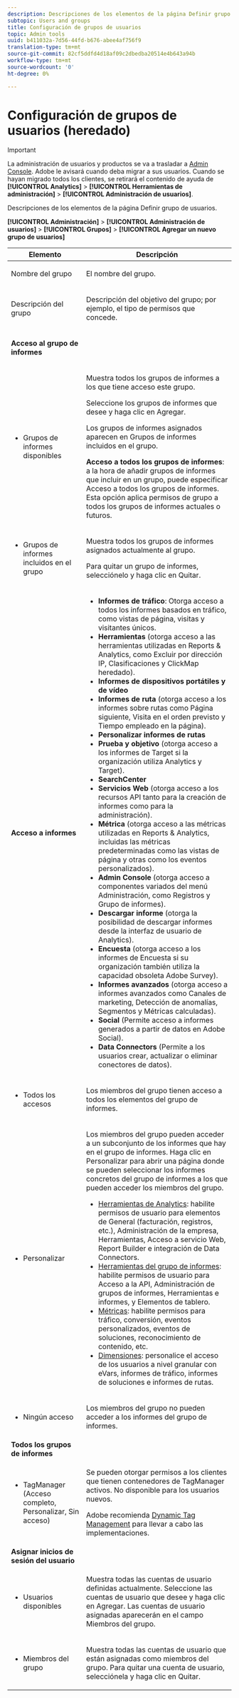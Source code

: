 ```yaml
---
description: Descripciones de los elementos de la página Definir grupo de usuarios.
subtopic: Users and groups
title: Configuración de grupos de usuarios
topic: Admin tools
uuid: b411032a-7d56-44fd-b676-abee4af756f9
translation-type: tm+mt
source-git-commit: 82cf5ddfd4d18af09c2dbedba20514e4b643a94b
workflow-type: tm+mt
source-wordcount: '0'
ht-degree: 0%

---
```



# Configuración de grupos de usuarios (heredado)

>[!IMPORTANT]
>
>La administración de usuarios y productos se va a trasladar a [Admin Console](https://helpx.adobe.com/es/enterprise/using/admin-console.html). Adobe le avisará cuando deba migrar a sus usuarios. Cuando se hayan migrado todos los clientes, se retirará el contenido de ayuda de **[!UICONTROL Analytics]** > **[!UICONTROL Herramientas de administración]** > **[!UICONTROL Administración de usuarios]**.

Descripciones de los elementos de la página Definir grupo de usuarios.

**[!UICONTROL Administración]** > **[!UICONTROL Administración de usuarios]** > **[!UICONTROL Grupos]** > **[!UICONTROL Agregar un nuevo grupo de usuarios]**

<table id="table_85E9EBF7984545C780631D6C2090BD99"> 
 <thead> 
  <tr> 
   <th colname="col1" class="entry"> Elemento </th> 
   <th colname="col2" class="entry"> Descripción </th> 
  </tr> 
 </thead>
 <tbody> 
  <tr> 
   <td colname="col1"> <p>Nombre del grupo </p> </td> 
   <td colname="col2"> <p>El nombre del grupo. </p> </td> 
  </tr> 
  <tr> 
   <td colname="col1"> <p>Descripción del grupo </p> </td> 
   <td colname="col2"> <p>Descripción del objetivo del grupo; por ejemplo, el tipo de permisos que concede. </p> </td> 
  </tr> 
  <tr> 
   <td colname="col1"> <p><b>Acceso al grupo de informes</b> </p> </td> 
   <td colname="col2"> </td> 
  </tr> 
  <tr> 
   <td colname="col1"> <p> 
     <ul id="ul_62D4A028A1194E02B2F0D364D01E741C"> 
      <li id="li_11ADAD0A625046409B4FCCEF1D14E1E6">Grupos de informes disponibles </li> 
     </ul> </p> </td> 
   <td colname="col2"> <p>Muestra todos los grupos de informes a los que tiene acceso este grupo. </p> <p>Seleccione los grupos de informes que desee y haga clic en <span class="uicontrol">Agregar</span>. </p> <p>Los grupos de informes asignados aparecen en <span class="wintitle">Grupos de informes incluidos en el grupo</span>. </p> <p><b>Acceso a todos los grupos de informes</b>: a la hora de añadir grupos de informes que incluir en un grupo, puede especificar <span class="uicontrol">Acceso a todos los grupos de informes</span>. Esta opción aplica permisos de grupo a todos los grupos de informes actuales o futuros. </p> </td> 
  </tr> 
  <tr> 
   <td colname="col1"> <p> 
     <ul id="ul_2615D113681C402E8F6B2A844B402626"> 
      <li id="li_6E04FC6AE26F4052835EF3AE51CDE2E3">Grupos de informes incluidos en el grupo </li> 
     </ul> </p> </td> 
   <td colname="col2"> <p>Muestra todos los grupos de informes asignados actualmente al grupo. </p> <p>Para quitar un grupo de informes, selecciónelo y haga clic en <span class="uicontrol">Quitar</span>. </p> </td> 
  </tr> 
  <tr> 
   <td colname="col1"> <p><b>Acceso a informes</b> </p> </td> 
   <td colname="col2"> 
     <p> 
      <ul id="ul_81ABB1701BEC44ECB548F98EB818F83B"> 
       <li id="li_FCE10A56AF904C9CBCE24AC91025639C"><b>Informes de tráfico</b>: Otorga acceso a todos los informes basados en tráfico, como vistas de página, visitas y visitantes únicos. </li> 
       <li id="li_2742B7A661FC45F496DFFBBB6CE675DE"><b>Herramientas</b> (otorga acceso a las herramientas utilizadas en Reports &amp; Analytics, como Excluir por dirección IP, Clasificaciones y ClickMap heredado). </li> 
       <li id="li_88D54C31211B4A38B46FF64651718865"><b>Informes de dispositivos portátiles y de vídeo</b> </li> 
       <li id="li_DBC756832B52433DA6467EA8AEC02DBA"><b>Informes de ruta</b> (otorga acceso a los informes sobre rutas como Página siguiente, Visita en el orden previsto y Tiempo empleado en la página). </li> 
       <li id="li_D0B1B964C071441EAEC919DD7CC08E3D"><b>Personalizar informes de rutas</b> </li> 
       <li id="li_D63F60FF2DD2418A876B53404634D12D"><b>Prueba y objetivo </b>(otorga acceso a los informes de Target si la organización utiliza Analytics y Target). </li> 
       <li id="li_03CE1718D51049D596DB061932D97506"><b>SearchCenter</b> </li> 
       <li id="li_78AB0BCEDBA946718F90B6D7AB52CB80"><b>Servicios Web </b>(otorga acceso a los recursos API tanto para la creación de informes como para la administración). </li> 
       <li id="li_DCA83780F6214AF1A82255BC977744F1"><b>Métrica</b> (otorga acceso a las métricas utilizadas en Reports &amp; Analytics, incluidas las métricas predeterminadas como las vistas de página y otras como los eventos personalizados).</li> 
       <li id="li_A200E3CED33D4B15BFD30CBDD930912C"><b>Admin Console </b>(otorga acceso a componentes variados del menú Administración, como Registros y Grupo de informes). </li> 
       <li id="li_CF3FA04D402A47618401633BA8583010"><b>Descargar informe</b> (otorga la posibilidad de descargar informes desde la interfaz de usuario de Analytics). </li> 
       <li id="li_03AC2D9FF43648CB90E514C62DC31217"><b>Encuesta</b> (otorga acceso a los informes de Encuesta si su organización también utiliza la capacidad obsoleta Adobe Survey). </li> 
       <li id="li_9FC3F25F335641B5AC9232BDC2DCCECA"><b>Informes avanzados</b> (otorga acceso a informes avanzados como Canales de marketing, Detección de anomalías, Segmentos y Métricas calculadas). </li> 
       <li id="li_DB56BEB8D31A4918B5CCD3CBBC1DF40A"><b>Social</b> (Permite acceso a informes generados a partir de datos en Adobe Social). </li> 
       <li id="li_3C2F4F91B92A4CD9BCDD69E6FCE85EEE"><b>Data Connectors </b>(Permite a los usuarios crear, actualizar o eliminar conectores de datos). </li> 
      </ul> </p> 
   </td> 
  </tr> 
  <tr> 
   <td colname="col1"> <p> 
     <ul id="ul_CE3DC9C5D63348E48D72BEC32C9A2B45"> 
      <li id="li_9636E0FA37BE4FE48F8723F46C96FFC4">Todos los accesos </li> 
     </ul> </p> </td> 
   <td colname="col2"> <p>Los miembros del grupo tienen acceso a todos los elementos del grupo de informes. </p> </td> 
  </tr> 
  <tr> 
   <td colname="col1"> <p> 
     <ul id="ul_B573C170710545F0BF5CC3675A8F7ECA"> 
      <li id="li_238BA42873E24953A0D73443F36BD7C8">Personalizar </li> 
     </ul> </p> </td> 
   <td colname="col2"> <p>Los miembros del grupo pueden acceder a un subconjunto de los informes que hay en el grupo de informes. Haga clic en <span class="uicontrol">Personalizar</span> para abrir una página donde se pueden seleccionar los informes concretos del grupo de informes a los que pueden acceder los miembros del grupo. </p> 
    <ul id="ul_16D5EF18D57D4608AEEDEC40D90D8828"> 
     <li id="li_F29E84C6228A464C8807F09205AEAAC6"><a href="/help/admin/user-management2/c-customize-report-access/groups-analytics-tools.md"> Herramientas de Analytics</a>: habilite permisos de usuario para elementos de General (facturación, registros, etc.), Administración de la empresa, Herramientas, Acceso a servicio Web, Report Builder e integración de Data Connectors. </li> 
     <li id="li_A6EB788162A2455E94CE54B9279A854D"><a href="/help/admin/user-management2/c-customize-report-access/groups-report-suite-tools.md"> Herramientas del grupo de informes</a>: habilite permisos de usuario para Acceso a la API, Administración de grupos de informes, Herramientas e informes, y Elementos de tablero. </li> 
     <li id="li_EDB0255E009B4F1CAFAF53966B41363C"><a href="/help/admin/user-management2/c-customize-report-access/groups-metrics.md"> Métricas</a>: habilite permisos para tráfico, conversión, eventos personalizados, eventos de soluciones, reconocimiento de contenido, etc. </li> 
     <li id="li_8DAE87D1DEF54803A9C6FE31C01F0FB0"><a href="/help/admin/user-management2/c-customize-report-access/groups-dimensions.md"> Dimensiones</a>: personalice el acceso de los usuarios a nivel granular con eVars, informes de tráfico, informes de soluciones e informes de rutas. </li> 
    </ul> </td> 
  </tr> 
  <tr> 
   <td colname="col1"> <p> 
     <ul id="ul_F992DC52D44B4E1E9448D699A57AA7A9"> 
      <li id="li_5D07359AF741418FB73468400686CB57">Ningún acceso </li> 
     </ul> </p> </td> 
   <td colname="col2"> <p>Los miembros del grupo no pueden acceder a los informes del grupo de informes. </p> </td> 
  </tr> 
  <tr> 
   <td colname="col1"><b>Todos los grupos de informes</b> </td> 
   <td colname="col2"> </td> 
  </tr> 
  <tr> 
   <td colname="col1"> <p> 
     <ul id="ul_19FCA8B24B7E4477B9AC9564D6CF2D44"> 
      <li id="li_F006EF42026F43069AEC0BFE01D7CBC8">TagManager (Acceso completo, Personalizar, Sin acceso) </li> 
     </ul> </p> </td> 
   <td colname="col2"> <p>Se pueden otorgar permisos a los clientes que tienen contenedores de <span class="keyword">TagManager</span> activos. No disponible para los usuarios nuevos. </p> <p>Adobe recomienda <a href="https://docs.adobe.com/content/help/es-ES/dtm/using/migration/atm-migration.html">Dynamic Tag Management</a> para llevar a cabo las implementaciones. </p> </td> 
  </tr> 
  <tr> 
   <td colname="col1"><b>Asignar inicios de sesión del usuario</b> </td> 
   <td colname="col2"> </td> 
  </tr> 
  <tr> 
   <td colname="col1"> <p> 
     <ul id="ul_8C68B33A3847467DBDC58838E3E85612"> 
      <li id="li_9BA51B0001AA41DE949322083A6CE70D">Usuarios disponibles </li> 
     </ul> </p> </td> 
   <td colname="col2"> <p>Muestra todas las cuentas de usuario definidas actualmente. Seleccione las cuentas de usuario que desee y haga clic en <span class="uicontrol">Agregar</span>. Las cuentas de usuario asignadas aparecerán en el campo <span class="uicontrol">Miembros del grupo</span>. </p> </td> 
  </tr> 
  <tr> 
   <td colname="col1"> <p> 
     <ul id="ul_5EAE5B2B54EA4C87BAA0C30AE9C8ECB0"> 
      <li id="li_FB6C9E925A5E498BBAFE13EF7606E940">Miembros del grupo </li> 
     </ul> </p> </td> 
   <td colname="col2"> <p>Muestra todas las cuentas de usuario que están asignadas como miembros del grupo. Para quitar una cuenta de usuario, selecciónela y haga clic en <span class="uicontrol">Quitar</span>. </p> </td> 
  </tr> 
 </tbody> 
</table>

